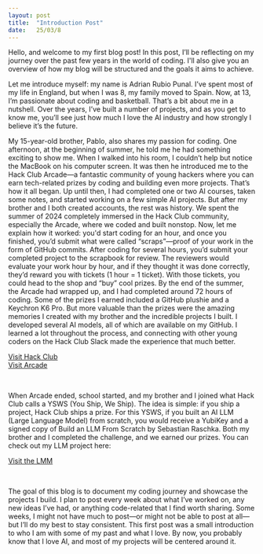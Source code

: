 ```yaml
---
layout: post
title:  "Introduction Post"
date:   25/03/8
---
```


<p class="intro"><span class="dropcap">H</span>ello, and welcome to my first blog post! In this post, I’ll be reflecting on my journey over the past few years in the world of coding. I'll also give you an overview of how my blog will be structured and the goals it aims to achieve.</p>

Let me introduce myself: my name is Adrian Rubio Punal. I’ve spent most of my life in England, but when I was 8, my family moved to Spain. Now, at 13, I’m passionate about coding and basketball. That’s a bit about me in a nutshell. Over the years, I’ve built a number of projects, and as you get to know me, you’ll see just how much I love the AI industry and how strongly I believe it’s the future. 

My 15-year-old brother, Pablo, also shares my passion for coding. One afternoon, at the beginning of summer, he told me he had something exciting to show me. When I walked into his room, I couldn’t help but notice the MacBook on his computer screen. It was then he introduced me to the Hack Club Arcade—a fantastic community of young hackers where you can earn tech-related prizes by coding and building even more projects.
That’s how it all began. Up until then, I had completed one or two AI courses, taken some notes, and started working on a few simple AI projects. But after my brother and I both created accounts, the rest was history. We spent the summer of 2024 completely immersed in the Hack Club community, especially the Arcade, where we coded and built nonstop. Now, let me explain how it worked: you'd start coding for an hour, and once you finished, you’d submit what were called “scraps”—proof of your work in the form of GitHub commits. After coding for several hours, you’d submit your completed project to the scrapbook for review. The reviewers would evaluate your work hour by hour, and if they thought it was done correctly, they’d reward you with tickets (1 hour = 1 ticket). With those tickets, you could head to the shop and “buy” cool prizes.
By the end of the summer, the Arcade had wrapped up, and I had completed around 72 hours of coding. Some of the prizes I earned included a GitHub plushie and a Keychron K6 Pro. But more valuable than the prizes were the amazing memories I created with my brother and the incredible projects I built. I developed several AI models, all of which are available on my GitHub. I learned a lot throughout the process, and connecting with other young coders on the Hack Club Slack made the experience that much better.

<a href="https://hackclub.com">Visit Hack Club</a><br>
<a href="https://hackclub.com/arcade/">Visit Arcade</a>


<img src="/assets/img/arcade/keychron.jpg" alt="">
<img src="/assets/img/arcade/plushie.jpg" alt="">
<img src="/assets/img/arcade/after-arcade-setup.jpg" alt="">
<img src="/assets/img/arcade/stickers.jpg" alt="">

When Arcade ended, school started, and my brother and I joined what Hack Club calls a YSWS (You Ship, We Ship). The idea is simple: if you ship a project, Hack Club ships a prize. For this YSWS, if you built an AI LLM (Large Language Model) from scratch, you would receive a YubiKey and a signed copy of Build an LLM From Scratch by Sebastian Raschka. Both my brother and I completed the challenge, and we earned our prizes. You can check out my LLM project here:

<a href="https://github.com/adrirubio/storycrafterllm">Visit the LMM</a>

<img src="/assets/img/storycrafterllm/signed-book.jpg" alt="">
<img src="/assets/img/storycrafterllm/signed-page.jpg" alt="">

The goal of this blog is to document my coding journey and showcase the projects I build. I plan to post every week about what I’ve worked on, any new ideas I’ve had, or anything code-related that I find worth sharing. Some weeks, I might not have much to post—or might not be able to post at all—but I’ll do my best to stay consistent. This first post was a small introduction to who I am with some of my past and what I love. By now, you probably know that I love AI, and most of my projects will be centered around it.

